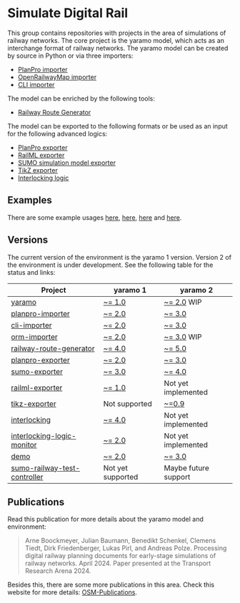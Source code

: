 # Simulate Digital Rail

This group contains repositories with projects in the area of simulations of railway networks. The core project is the yaramo model, which acts as an interchange format of railway networks. 
The yaramo model can be created by source in Python or via three importers:
- [PlanPro importer](https://github.com/simulate-digital-rail/planpro-importer)
- [OpenRailwayMap importer](https://github.com/simulate-digital-rail/orm-importer)
- [CLI importer](https://github.com/simulate-digital-rail/cli-importer)

The model can be enriched by the following tools:
- [Railway Route Generator](https://github.com/simulate-digital-rail/railway-route-generator)

The model can be exported to the following formats or be used as an input for the following advanced logics:
- [PlanPro exporter](https://github.com/simulate-digital-rail/planpro-exporter)
- [RailML exporter](https://github.com/simulate-digital-rail/railml-exporter)
- [SUMO simulation model exporter](https://github.com/simulate-digital-rail/sumo-exporter)
- [TikZ exporter](https://github.com/simulate-digital-rail/tikz-exporter)
- [Interlocking logic](https://github.com/simulate-digital-rail/interlocking)

## Examples
There are some example usages [here](https://github.com/simulate-digital-rail/demo), [here](https://github.com/simulate-digital-rail/planpro-importer/tree/main/example), [here](https://github.com/simulate-digital-rail/railway-route-generator/tree/main/test) and [here](https://github.com/simulate-digital-rail/sumo-exporter/tree/main/examples).

## Versions
The current version of the environment is the yaramo 1 version. Version 2 of the environment is under development. See the following table for the status and links:

| Project | yaramo 1 | yaramo 2 |
| ------- | -------- | -------- |
| [yaramo](https://github.com/simulate-digital-rail/yaramo) | [~= 1.0](https://github.com/simulate-digital-rail/yaramo/tree/v1.0) | [~= 2.0](https://github.com/simulate-digital-rail/yaramo/tree/yaramo2) WIP |
| [planpro-importer](https://github.com/simulate-digital-rail/planpro-importer) | [~= 2.0](https://github.com/simulate-digital-rail/planpro-importer/tree/v2.0) | [~= 3.0](https://github.com/simulate-digital-rail/planpro-importer/tree/yaramo2)
| [cli-importer](https://github.com/simulate-digital-rail/cli-importer) | [~= 2.0](https://github.com/simulate-digital-rail/cli-importer/tree/v2.0) | [~= 3.0](https://github.com/simulate-digital-rail/cli-importer/tree/yaramo2) |
| [orm-importer](https://github.com/simulate-digital-rail/orm-importer) | [~= 2.0](https://github.com/simulate-digital-rail/orm-importer/tree/v2.0) | [~= 3.0](https://github.com/simulate-digital-rail/orm-importer/tree/yaramo2) WIP |
| [railway-route-generator](https://github.com/simulate-digital-rail/railway-route-generator) | [~= 4.0](https://github.com/simulate-digital-rail/railway-route-generator/tree/v4.0) | [~= 5.0](https://github.com/simulate-digital-rail/railway-route-generator/tree/yaramo2) |
| [planpro-exporter](https://github.com/simulate-digital-rail/planpro-exporter) | [~= 2.0](https://github.com/simulate-digital-rail/planpro-exporter/tree/v2.0) | [~= 3.0](https://github.com/simulate-digital-rail/planpro-exporter/tree/yaramo2) |
| [sumo-exporter](https://github.com/simulate-digital-rail/sumo-exporter) | [~= 3.0](https://github.com/simulate-digital-rail/sumo-exporter/tree/v3.0) | [~= 4.0](https://github.com/simulate-digital-rail/sumo-exporter/tree/yaramo2) |
| [railml-exporter](https://github.com/simulate-digital-rail/railml-exporter) | [~= 1.0](https://github.com/simulate-digital-rail/railml-exporter/tree/v1.0) | Not yet implemented |
| [tikz-exporter](https://github.com/simulate-digital-rail/tikz-exporter) | Not supported | [~=0.9](https://github.com/simulate-digital-rail/tikz-exporter) |
| [interlocking](https://github.com/simulate-digital-rail/interlocking) | [~= 4.0](https://github.com/simulate-digital-rail/interlocking/tree/v4.0) | Not yet implemented |
| [interlocking-logic-monitor](https://github.com/simulate-digital-rail/interlocking-logic-monitor) | [~= 2.0](https://github.com/simulate-digital-rail/interlocking-logic-monitor/tree/v2.0) | Not yet implemented |
| [demo](https://github.com/simulate-digital-rail/demo) | [~= 2.0](https://github.com/simulate-digital-rail/demo/tree/v2.0) | [~= 3.0](https://github.com/simulate-digital-rail/demo/tree/yaramo2) |
| [sumo-railway-test-controller](https://github.com/simulate-digital-rail/sumo-railway-test-controller) | Not yet supported | Maybe future support |

## Publications
Read this publication for more details about the yaramo model and environment:

> Arne Boockmeyer, Julian Baumann, Benedikt Schenkel, Clemens Tiedt, Dirk Friedenberger, Lukas Pirl, and Andreas Polze.
> Processing digital railway planning documents for early-stage simulations of railway networks.
> April 2024.
> Paper presented at the Transport Research Arena 2024.


Besides this, there are some more publications in this area. Check this website for more details: [OSM-Publications](https://osm.hpi.de/publications/).
